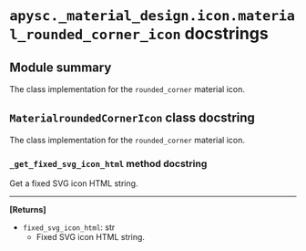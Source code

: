 # `apysc._material_design.icon.material_rounded_corner_icon` docstrings

## Module summary

The class implementation for the `rounded_corner` material icon.

## `MaterialroundedCornerIcon` class docstring

The class implementation for the `rounded_corner` material icon.

### `_get_fixed_svg_icon_html` method docstring

Get a fixed SVG icon HTML string.<hr>

**[Returns]**

- `fixed_svg_icon_html`: str
  - Fixed SVG icon HTML string.